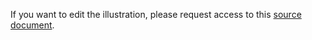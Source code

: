 If you want to edit the illustration, please request access to this [source document](https://docs.google.com/presentation/d/1uyvRcIIrxKedajB6XeGL21_2p60oGOi-nrU6pwk5YqA/edit).
